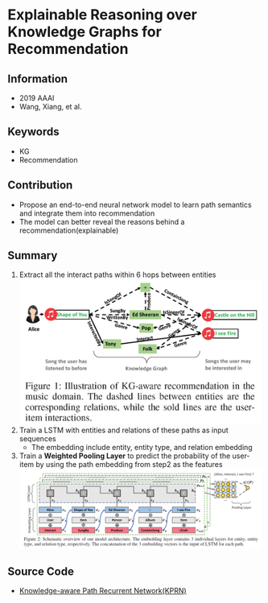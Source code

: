 # Explainable Reasoning over Knowledge Graphs for Recommendation
## Information
- 2019 AAAI
- Wang, Xiang, et al.

## Keywords
- KG
- Recommendation

## Contribution
- Propose an end-to-end neural network model to learn path semantics and integrate them into recommendation
- The model can better reveal the reasons behind a recommendation(explainable)

## Summary
1. Extract all the interact paths within 6 hops between entities
![Knowledge Graph](pic/Explainable_Reasoning_over_Knowledge_Graphs_for_Recommendation_fig1.PNG)
2. Train a LSTM with entities and relations of these paths as input sequences
	- The embedding include entity, entity type, and relation embedding
3. Train a **Weighted Pooling Layer** to predict the probability of the user-item by using the path embedding from step2 as the features
![Model Structure](pic/Explainable_Reasoning_over_Knowledge_Graphs_for_Recommendation_fig2.PNG)

## Source Code
- [Knowledge-aware Path Recurrent Network(KPRN)](https://github.com/eBay/KPRN)


